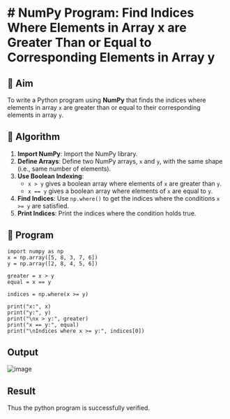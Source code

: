 # # NumPy Program: Find Indices Where Elements in Array x are Greater Than or Equal to Corresponding Elements in Array y

## 🎯 Aim
To write a Python program using **NumPy** that finds the indices where elements in array `x` are greater than or equal to their corresponding elements in array `y`.

## 🧠 Algorithm
1. **Import NumPy**: Import the NumPy library.
2. **Define Arrays**: Define two NumPy arrays, `x` and `y`, with the same shape (i.e., same number of elements).
3. **Use Boolean Indexing**: 
   - `x > y` gives a boolean array where elements of `x` are greater than `y`.
   - `x == y` gives a boolean array where elements of `x` are equal to `y`.
4. **Find Indices**: Use `np.where()` to get the indices where the conditions `x >= y` are satisfied.
5. **Print Indices**: Print the indices where the condition holds true.

## 🧾 Program
```
import numpy as np
x = np.array([5, 8, 3, 7, 6])
y = np.array([2, 8, 4, 5, 6])

greater = x > y
equal = x == y

indices = np.where(x >= y)

print("x:", x)
print("y:", y)
print("\nx > y:", greater)
print("x == y:", equal)
print("\nIndices where x >= y:", indices[0])

```

## Output

![image](https://github.com/user-attachments/assets/75bc86bc-30b2-4426-bd77-1db62a960d86)

## Result
Thus the python program is successfully verified.
